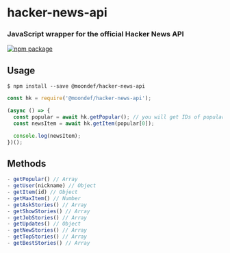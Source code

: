 # hacker-news-api
### JavaScript wrapper for the official Hacker News API

[![npm package](https://img.shields.io/npm/v/@moondef/hacker-news-api.svg)](https://www.npmjs.com/package/@moondef/hacker-news-api)

## Usage
```
$ npm install --save @moondef/hacker-news-api
```

```js
const hk = require('@moondef/hacker-news-api');

(async () => {
  const popular = await hk.getPopular(); // you will get IDs of popular news
  const newsItem = await hk.getItem(popular[0]);

  console.log(newsItem);
})();
```

## Methods
```js
- getPopular() // Array
- getUser(nickname) // Object
- getItem(id) // Object
- getMaxItem() // Number
- getAskStories() // Array
- getShowStories() // Array
- getJobStories() // Array
- getUpdates() // Object
- getNewStories() // Array
- getTopStories() // Array
- getBestStories() // Array
```